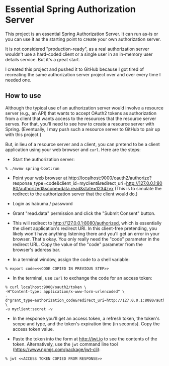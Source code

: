 Essential Spring Authorization Server
=====================================
This project is an essential Spring Authorization Server. It can run as-is or you
can use it as the starting point to create your own authorization server.

It is not considered "production-ready", as a real authorization server wouldn't
use a hard-coded client or a single user in an in-memory user details service. But
it's a great start.

I created this project and pushed it to GitHub because I got tired of recreating
the same authorization server project over and over every time I needed one.

How to use
----------
Although the typical use of an authorization server would involve a resource
server (e.g., an API) that wants to accept OAuth2 tokens as authorization from a
client that wants access to the resources that the resource server serves. For
that, you'll need to see how to create a resource server with Spring. (Eventually,
I may push such a resource server to GitHub to pair up with this project.)

But, in lieu of a resource server and a client, you can pretend to be a client
application using your web browser and `curl`. Here are the steps:

- Start the authorization server:

~~~
% ./mvnw spring-boot:run
~~~

- Point your web browser at http://localhost:9000/oauth2/authorize?response_type=code&client_id=myclient&redirect_uri=http://127.0.0.1:8080/authorized&scope=data.read&state=1234zyx (This is to simulate the redirect to
the authorization server that the client would do.)

- Login as habuma / password

- Grant "read.data" permission and click the "Submit Consent" button.

- This will redirect to http://127.0.0.1:8080/authorized, which is essentially
the client application's redirect URI. In this client-free pretending, you likely 
won't have anything listening there and you'll get an error in your browser. 
That's okay. You only really need the "code" parameter in the redirect URL. Copy 
the value of the "code" parameter from the browser's address bar.

- In a terminal window, assign the code to a shell variable:

~~~
% export code=<<CODE COPIED IN PREVIOUS STEP>>
~~~

- In the terminal, use `curl` to exchange the code for an access token:

~~~
% curl localhost:9000/oauth2/token \
-H"Content-type: application/x-www-form-urlencoded" \
-d"grant_type=authorization_code&redirect_uri=http://127.0.0.1:8080/authorized&code=$code" \
-u myclient:secret -v
~~~

- In the response you'll get an access token, a refresh token, the token's scope and type, and the token's expiration time (in seconds). Copy the access token value.

- Paste the token into the form at http://jwt.io to see the contents of the token.
Alternatively, use the `jwt` command line tool (https://www.npmjs.com/package/jwt-cli):

~~~
% jwt <<ACCESS TOKEN COPIED FROM RESPONSE>>
~~~

